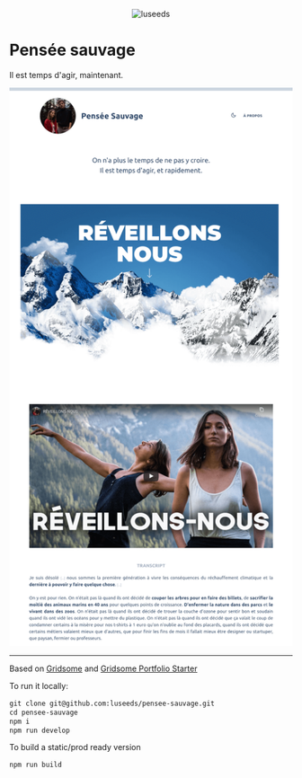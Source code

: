 <p align="center"><img src="./static/logo.png" alt="luseeds"/></p>

# Pensée sauvage

Il est temps d'agir, maintenant.

![screenshot](screenshot.png)

---

Based on [Gridsome](https://gridsome.org) and [Gridsome Portfolio Starter](https://github.com/drehimself/gridsome-portfolio-starter)

To run it locally:

```
git clone git@github.com:luseeds/pensee-sauvage.git
cd pensee-sauvage
npm i
npm run develop
```

To build a static/prod ready version

```
npm run build
```
